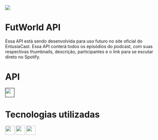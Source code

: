 <img align="center" src="https://i.ibb.co/yh7hHZX/Whats-App-Image-2022-01-17-at-13-17-12.jpg" />

# FutWorld API #

Essa API está sendo desenvolvida para uso futuro no site oficial do EntusiaCast. Essa API conterá todos os episódios do podcast, com suas respectivas thumbnails, descrição, participantes e o link para se escutar direto no Spotify.

# API 

<a href="">
  <img align="center" height="30" width"40" src="https://cdn.jsdelivr.net/gh/devicons/devicon/icons/heroku/heroku-original.svg" />
</a>

# Tecnologias utilizadas #

<div style="display: inline-block">
  <img align="center" height="30" width"40" src="https://cdn.jsdelivr.net/gh/devicons/devicon/icons/nodejs/nodejs-original.svg" />
  <img align="center" height="30" width"40" src="https://cdn.jsdelivr.net/gh/devicons/devicon/icons/express/express-original.svg" />
  <img align="center" height="30" width"40" src="https://cdn.jsdelivr.net/gh/devicons/devicon/icons/mongodb/mongodb-original.svg" />
</div>
